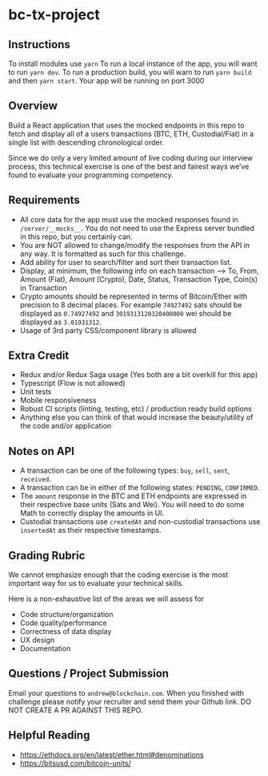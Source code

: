 # bc-tx-project

## Instructions

To install modules use `yarn`
To run a local instance of the app, you will want to run `yarn dev`.
To run a production build, you will warn to run `yarn build` and then `yarn start`.
Your app will be running on port 3000

## Overview
Build a React application that uses the mocked endpoints in this repo to fetch and display all of a users transactions
(BTC, ETH, Custodial/Fiat) in a single list with descending chronological order.

Since we do only a very limited amount of live coding during our interview process, this technical exercise is one of 
the best and fairest ways we’ve found to evaluate your programming competency.

## Requirements
- All core data for the app must use the mocked responses found in `/server/__mocks__`.  You do not need to use the Express 
  server bundled in this repo, but you certainly can.
- You are NOT allowed to change/modify the responses from the API in any way. It is formatted as such for this challenge.
- Add ability for user to search/filter and sort their transaction list.
- Display, at minimum, the following info on each transaction --> To, From, Amount (Fiat), Amount (Crypto), Date, Status, 
  Transaction Type, Coin(s) in Transaction
- Crypto amounts should be represented in terms of Bitcoin/Ether with precision to 8 decimal places. For example `74927492` sats 
should be displayed as `0.74927492` and `3019313120320400000` wei should be displayed as `3.01931312`.
- Usage of 3rd party CSS/component library is allowed

## Extra Credit
- Redux and/or Redux Saga usage (Yes both are a bit overkill for this app)
- Typescript (Flow is not allowed)
- Unit tests
- Mobile responsiveness
- Robust CI scripts (linting, testing, etc) / production ready build options
- Anything else you can think of that would increase the beauty/utility of the code and/or application

## Notes on API
- A transaction can be one of the following types: `buy`, `sell`, `sent`, `received`.
- A transaction can be in either of the following states: `PENDING`, `CONFIRMED`.
- The `amount` response in the BTC and ETH endpoints are expressed in their respective base units (Sats and Wei). You will
  need to do some Math to correctly display the amounts in UI.
- Custodial transactions use `createdAt` and non-custodial transactions use `insertedAt` as their respective timestamps.

## Grading Rubric
We cannot emphasize enough that the coding exercise is the most important way for us to evaluate your technical skills. 

Here is a non-exhaustive list of the areas we will assess for
- Code structure/organization
- Code quality/performance
- Correctness of data display
- UX design
- Documentation

## Questions / Project Submission
Email your questions to `andrew@blockchain.com`.  When you finished with challenge please notify your recruiter and send
them your Github link. DO NOT CREATE A PR AGAINST THIS REPO.

## Helpful Reading
- https://ethdocs.org/en/latest/ether.html#denominations
- https://bitsusd.com/bitcoin-units/
